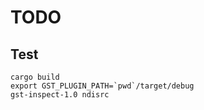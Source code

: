 TODO
====

Test
-------

```
cargo build
export GST_PLUGIN_PATH=`pwd`/target/debug
gst-inspect-1.0 ndisrc
```
